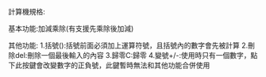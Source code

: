 計算機規格:

基本功能:加減乘除(有支援先乘除後加減)

其他功能:
1.括號():括號前面必須加上運算符號，且括號內的數字會先被計算
2.刪除del:刪除一個最後輸入的內容
3.歸零C:歸零
4.變號+/-:使用時只有一個數字，點下此按鍵會改變數字的正負號，此鍵暫時無法和其他功能合併使用
